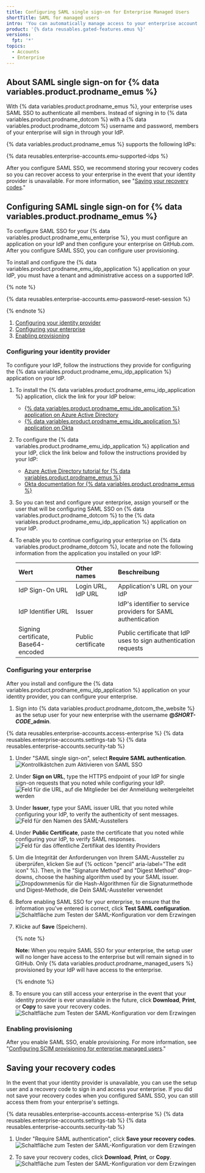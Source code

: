 ```yaml
---
title: Configuring SAML single sign-on for Enterprise Managed Users
shortTitle: SAML for managed users
intro: 'You can automatically manage access to your enterprise account on {% data variables.product.prodname_dotcom %} by configuring Security Assertion Markup Language (SAML) single sign-on (SSO).'
product: '{% data reusables.gated-features.emus %}'
versions:
  fpt: '*'
topics:
  - Accounts
  - Enterprise
---
```


## About SAML single sign-on for {% data variables.product.prodname_emus %}

With {% data variables.product.prodname_emus %}, your enterprise uses SAML SSO to authenticate all members. Instead of signing in to {% data variables.product.prodname_dotcom %} with a {% data variables.product.prodname_dotcom %} username and password, members of your enterprise will sign in through your IdP.

{% data variables.product.prodname_emus %} supports the following IdPs:

{% data reusables.enterprise-accounts.emu-supported-idps %}

After you configure SAML SSO, we recommend storing your recovery codes so you can recover access to your enterprise in the event that your identity provider is unavailable. For more information, see "[Saving your recovery codes](#saving-your-recovery-codes)."

## Configuring SAML single sign-on for {% data variables.product.prodname_emus %}

To configure SAML SSO for your {% data variables.product.prodname_emu_enterprise %}, you must configure an application on your IdP and then configure your enterprise on GitHub.com. After you configure SAML SSO, you can configure user provisioning.

To install and configure the {% data variables.product.prodname_emu_idp_application %} application on your IdP, you must have a tenant and administrative access on a supported IdP.

{% note %}

{% data reusables.enterprise-accounts.emu-password-reset-session %}

{% endnote %}

1. [Configuring your identity provider](#configuring-your-identity-provider)
2. [Configuring your enterprise](#configuring-your-enterprise)
3. [Enabling provisioning](#enabling-provisioning)

### Configuring your identity provider

To configure your IdP, follow the instructions they provide for configuring the {% data variables.product.prodname_emu_idp_application %} application on your IdP.

1. To install the {% data variables.product.prodname_emu_idp_application %} application, click the link for your IdP below:

     - [{% data variables.product.prodname_emu_idp_application %} application on Azure Active Directory](https://azuremarketplace.microsoft.com/en-us/marketplace/apps/aad.githubenterprisemanageduser?tab=Overview)
     - [{% data variables.product.prodname_emu_idp_application %} application on Okta](https://www.okta.com/integrations/github-enterprise-managed-user)

1. To configure the {% data variables.product.prodname_emu_idp_application %} application and your IdP, click the link below and follow the instructions provided by your IdP:

     - [Azure Active Directory tutorial for {% data variables.product.prodname_emus %}](https://docs.microsoft.com/en-us/azure/active-directory/saas-apps/github-enterprise-managed-user-tutorial)
     - [Okta documentation for {% data variables.product.prodname_emus %}](https://saml-doc.okta.com/SAML_Docs/How-to-Configure-SAML-2.0-for-GitHub-Enterprise-Managed-User.html)

1. So you can test and configure your enterprise, assign yourself or the user that will be configuring SAML SSO on {% data variables.product.prodname_dotcom %} to the {% data variables.product.prodname_emu_idp_application %} application on your IdP.

1. To enable you to continue configuring your enterprise on {% data variables.product.prodname_dotcom %}, locate and note the following information from the application you installed on your IdP:

    | Wert                                | Other names        | Beschreibung                                                     |
    |:----------------------------------- |:------------------ |:---------------------------------------------------------------- |
    | IdP Sign-On URL                     | Login URL, IdP URL | Application's URL on your IdP                                    |
    | IdP Identifier URL                  | Issuer             | IdP's identifier to service providers for SAML authentication    |
    | Signing certificate, Base64-encoded | Public certificate | Public certificate that IdP uses to sign authentication requests |

### Configuring your enterprise

After you install and configure the {% data variables.product.prodname_emu_idp_application %} application on your identity provider, you can configure your enterprise.

1. Sign into {% data variables.product.prodname_dotcom_the_website %} as the setup user for your new enterprise with the username **@<em>SHORT-CODE</em>_admin**.

{% data reusables.enterprise-accounts.access-enterprise %}
{% data reusables.enterprise-accounts.settings-tab %}
{% data reusables.enterprise-accounts.security-tab %}

1. Under "SAML single sign-on", select **Require SAML authentication**. ![Kontrollkästchen zum Aktivieren von SAML SSO](/assets/images/help/business-accounts/enable-saml-auth-enterprise.png)

1. Under **Sign on URL**, type the HTTPS endpoint of your IdP for single sign-on requests that you noted while configuring your IdP. ![Feld für die URL, auf die Mitglieder bei der Anmeldung weitergeleitet werden](/assets/images/help/saml/saml_sign_on_url_business.png)

1. Under **Issuer**, type your SAML issuer URL that you noted while configuring your IdP, to verify the authenticity of sent messages. ![Feld für den Namen des SAML-Ausstellers](/assets/images/help/saml/saml_issuer.png)

1. Under **Public Certificate**, paste the certificate that you noted while configuring your IdP, to verify SAML responses. ![Feld für das öffentliche Zertifikat des Identity Providers](/assets/images/help/saml/saml_public_certificate.png)

1. Um die Integrität der Anforderungen von Ihrem SAML-Aussteller zu überprüfen, klicken Sie auf {% octicon "pencil" aria-label="The edit icon" %}. Then, in the "Signature Method" and "Digest Method" drop-downs, choose the hashing algorithm used by your SAML issuer. ![Dropdownmenüs für die Hash-Algorithmen für die Signaturmethode und Digest-Methode, die Dein SAML-Aussteller verwendet](/assets/images/help/saml/saml_hashing_method.png)

1. Before enabling SAML SSO for your enterprise, to ensure that the information you've entered is correct, click **Test SAML configuration**. ![Schaltfläche zum Testen der SAML-Konfiguration vor dem Erzwingen](/assets/images/help/saml/saml_test.png)

1. Klicke auf **Save** (Speichern).

    {% note %}

    **Note:** When you require SAML SSO for your enterprise, the setup user will no longer have access to the enterprise but will remain signed in to GitHub. Only {% data variables.product.prodname_managed_users %} provisioned by your IdP will have access to the enterprise.

    {% endnote %}

1. To ensure you can still access your enterprise in the event that your identity provider is ever unavailable in the future, click **Download**, **Print**, or **Copy** to save your recovery codes. ![Schaltfläche zum Testen der SAML-Konfiguration vor dem Erzwingen](/assets/images/help/saml/saml_recovery_code_options.png)

### Enabling provisioning

After you enable SAML SSO, enable provisioning. For more information, see "[Configuring SCIM provisioning for enterprise managed users](/github/setting-up-and-managing-your-enterprise/managing-your-enterprise-users-with-your-identity-provider/configuring-scim-provisioning-for-enterprise-managed-users)."

## Saving your recovery codes

In the event that your identity provider is unavailable, you can use the setup user and a recovery code to sign in and access your enterprise. If you did not save your recovery codes when you configured SAML SSO, you can still access them from your enterprise's settings.

{% data reusables.enterprise-accounts.access-enterprise %}
{% data reusables.enterprise-accounts.settings-tab %}
{% data reusables.enterprise-accounts.security-tab %}

1. Under "Require SAML authentication", click **Save your recovery codes**. ![Schaltfläche zum Testen der SAML-Konfiguration vor dem Erzwingen](/assets/images/help/enterprises/saml-recovery-codes-link.png)

2. To save your recovery codes, click **Download**, **Print**, or **Copy**. ![Schaltfläche zum Testen der SAML-Konfiguration vor dem Erzwingen](/assets/images/help/saml/saml_recovery_code_options.png)
